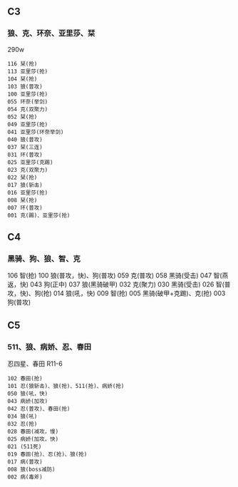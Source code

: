 ## C3

### 狼、克、环奈、亚里莎、栞

290w

```
116 栞(抢)
113 亚里莎(抢)
104 栞(抢)
103 狼(普攻)
100 亚里莎(抢)
055 环奈(举剑)
054 克(双聚力)
052 栞(抢)
049 亚里莎(抢)
041 亚里莎(环奈举剑)
040 狼(普攻)
037 栞(三连)
031 环(普攻)
025 亚里莎(克踢)
023 克(双聚力)
022 栞(抢)
017 狼(斩击)
016 亚里莎(抢)
008 栞(抢)
007 环(普攻)
001 克(踢)、亚里莎(抢)
```

## C4

### 黑骑、狗、狼、智、克

106 智(抢)
100 狼(普攻，快)、狗(普攻)
059 克(普攻)
058 黑骑(受击)
047 智(燕返，快)
043 狗(正中)
037 狼(黑骑破甲)
032 克(聚力)
030 黑骑(受击)
026 智(普攻，快)、狗(抢)
014 狼(吼，快)
009 智(抢)
005 黑骑(破甲+克踢)、克(抢)
003 狗(普攻)

## C5

### 511、狼、病娇、忍、春田

忍四星、春田 R11-6

```
102 春田(抢)
101 忍(狼斩击)、狼(抢)、511(抢)、病娇(抢)
050 狼(吼，快)
043 病娇(加攻)
042 忍(普攻)、春田(抢)
034 狼(吼)
032 忍(抢)
028 春田(减攻，慢)
025 病娇(加攻，快)
021 (511死)
019 春田(抢)、忍(抢)、狼(抢)
017 病(普攻)
008 狼(boss减防)
002 病(毒斧)
```
